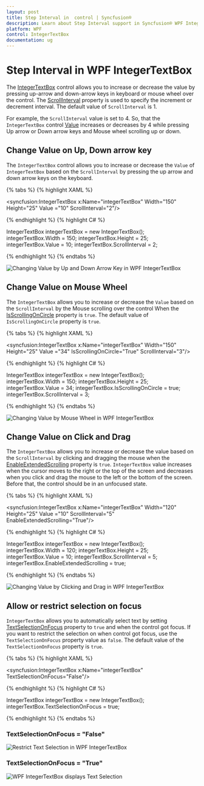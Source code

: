 ```yaml
---
layout: post
title: Step Interval in  control | Syncfusion®
description: Learn about Step Interval support in Syncfusion® WPF IntegerTextBox control and more details about the control features.WPF IntegerTextBox
platform: WPF
control: IntegerTextBox 
documentation: ug
---
```


# Step Interval in WPF IntegerTextBox

The [IntegerTextBox](https://www.syncfusion.com/wpf-ui-controls/integer-textbox) control allows you to increase or decrease the value by pressing up-arrow and down-arrow keys in keyboard or mouse wheel over the control. The [ScrollInterval](https://help.syncfusion.com/cr/wpf/Syncfusion.Windows.Shared.IntegerTextBox.html#Syncfusion_Windows_Shared_IntegerTextBox_ScrollInterval) property is used to specify the increment or decrement interval. The default value of `ScrollInterval` is 1.

 For example, the `ScrollInterval` value is set to 4. So, that the `IntegerTextBox` control [Value](https://help.syncfusion.com/cr/wpf/Syncfusion.Windows.Shared.IntegerTextBox.html#Syncfusion_Windows_Shared_IntegerTextBox_Value) increases or decreases by 4 while pressing Up arrow or Down arrow keys and Mouse wheel scrolling up or down.

## Change Value on Up, Down arrow key

The `IntegerTextBox` control allows you to increase or decrease the `Value` of `IntegerTextBox` based on the `ScrollInterval` by pressing the up arrow and down arrow keys on the keyboard.

{% tabs %}
{% highlight XAML %}

<syncfusion:IntegerTextBox x:Name="integerTextBox" Width="150"
                          Height="25" Value ="10" ScrollInterval="2"/>

{% endhighlight %}
{% highlight C# %}

IntegerTextBox integerTextBox = new IntegerTextBox();
integerTextBox.Width = 150;
integerTextBox.Height = 25;
integerTextBox.Value = 10;
integerTextBox.ScrollInterval = 2;

{% endhighlight %}
{% endtabs %}

![Changing Value by Up and Down Arrow Key in WPF IntegerTextBox](Step-Interval_images/wpf-integer-textbox-value.png)

## Change Value on Mouse Wheel

The `IntegerTextBox` allows you to increase or decrease the `Value` based on the `ScrollInterval` by the Mouse scrolling over the control When the [IsScrollingOnCircle](https://help.syncfusion.com/cr/wpf/Syncfusion.Windows.Shared.Editorbase.html#Syncfusion_Windows_Shared_EditorBase_IsScrollingOnCircle) property is `true`. The default value of `IsScrollingOnCircle` property is `true`.

{% tabs %}
{% highlight XAML %}

<syncfusion:IntegerTextBox x:Name="integerTextBox" Width="150" Height="25" Value ="34" 
                          IsScrollingOnCircle="True" ScrollInterval="3"/>

{% endhighlight %}
{% highlight C# %}

IntegerTextBox integerTextBox = new IntegerTextBox();
integerTextBox.Width = 150;
integerTextBox.Height = 25;
integerTextBox.Value = 34;
integerTextBox.IsScrollingOnCircle = true;
integerTextBox.ScrollInterval = 3;

{% endhighlight %}
{% endtabs %}

![Changing Value by Mouse Wheel in WPF IntegerTextBox](Step-Interval_images/wpf-integer-textbox-change-value.png)

## Change Value on Click and Drag

The `IntegerTextBox` allows you to increase or decrease the value based on the `ScrollInterval` by clicking and dragging the mouse when the [EnableExtendedScrolling](https://help.syncfusion.com/cr/wpf/Syncfusion.Windows.Shared.EditorBase.html#Syncfusion_Windows_Shared_EditorBase_EnableExtendedScrolling) property is `true`. `IntegerTextBox` value increases when the cursor moves to the right or the top of the screen and decreases when you click and drag the mouse to the left or the bottom of the screen. Before that, the control should be in an unfocused state.

{% tabs %}
{% highlight XAML %}

<syncfusion:IntegerTextBox x:Name="integerTextBox" Width="120" Height="25" Value ="10" 
                          ScrollInterval="5" EnableExtendedScrolling="True"/>

{% endhighlight %}
{% highlight C# %}

IntegerTextBox integerTextBox = new IntegerTextBox();
integerTextBox.Width = 120;
integerTextBox.Height = 25;
integerTextBox.Value = 10;
integerTextBox.ScrollInterval = 5;
integerTextBox.EnableExtendedScrolling = true;

{% endhighlight %}
{% endtabs %}

![Changing Value by Clicking and Drag in WPF IntegerTextBox](Step-Interval_images/wpf-integer-textbox-drag-and-drop.gif)

## Allow or restrict selection on focus

`IntegerTextBox` allows you to automatically select text by setting [TextSelectionOnFocus](https://help.syncfusion.com/cr/wpf/Syncfusion.Windows.Shared.EditorBase.html#Syncfusion_Windows_Shared_EditorBase_TextSelectionOnFocus) property to `true` and when the control got focus. If you want to restrict the selection on when control got focus, use the `TextSelectionOnFocus` property value as `false`. The default value of the `TextSelectionOnFocus` property is `true`.

{% tabs %}
{% highlight XAML %}

<syncfusion:IntegerTextBox x:Name="integerTextBox" TextSelectionOnFocus="False"/>

{% endhighlight %}
{% highlight C# %}

IntegerTextBox integerTextBox = new IntegerTextBox();
integerTextBox.TextSelectionOnFocus = true;

{% endhighlight %}
{% endtabs %}

### TextSelectionOnFocus = "False"

![Restrict Text Selection in WPF IntegerTextBox](Step-Interval_images/wpf-integer-textbox-restrict-selection.png)

### TextSelectionOnFocus = "True"

![WPF IntegerTextBox displays Text Selection](Step-Interval_images/wpf-integer-textbox-text-selection.png)
